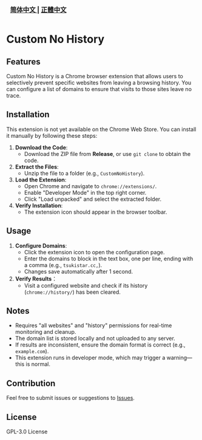 <div style="font-weight: bolder; font-size: larger; margin-left: 10px; padding-bottom: 10px;">
    <a href="./README.zh-hans.md" target="_blank" rel="noopener noreferrer">简体中文 |</a>
    <a href="./README.zh-hant.md" target="_blank" rel="noopener noreferrer">正體中文</a>
</div>

# Custom No History

## Features
Custom No History is a Chrome browser extension that allows users to selectively prevent specific websites from leaving a browsing history. You can configure a list of domains to ensure that visits to those sites leave no trace.

## Installation
This extension is not yet available on the Chrome Web Store. You can install it manually by following these steps:
1. **Download the Code**:
   - Download the ZIP file from **Release**, or use `git clone` to obtain the code.
2. **Extract the Files**:
   - Unzip the file to a folder (e.g., `CustomNoHistory`).
3. **Load the Extension**:
   - Open Chrome and navigate to `chrome://extensions/`.
   - Enable "Developer Mode" in the top right corner.
   - Click "Load unpacked" and select the extracted folder.
4. **Verify Installation**:
   - The extension icon should appear in the browser toolbar.

## Usage
1. **Configure Domains**:
   - Click the extension icon to open the configuration page.
   - Enter the domains to block in the text box, one per line, ending with a comma (e.g., `tsukistar.cc,`).
   - Changes save automatically after 1 second.
2. **Verify Results**：
   - Visit a configured website and check if its history (`chrome://history/`) has been cleared.

## Notes
- Requires "all websites" and "history" permissions for real-time monitoring and cleanup.
- The domain list is stored locally and not uploaded to any server.
- If results are inconsistent, ensure the domain format is correct (e.g., `example.com`).
- This extension runs in developer mode, which may trigger a warning—this is normal.

## Contribution
Feel free to submit issues or suggestions to [Issues](https://github.com/Tsukistar/customNoHistory/issues).

## License
GPL-3.0 License